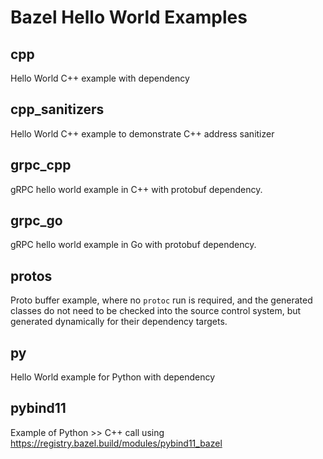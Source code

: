 # Bazel Hello World Examples

## cpp
Hello World C++ example with dependency

## cpp_sanitizers
Hello World C++ example to demonstrate C++ address sanitizer

## grpc_cpp
gRPC hello world example in C++ with protobuf dependency.

## grpc_go
gRPC hello world example in Go with protobuf dependency.

## protos
Proto buffer example, where no `protoc` run is required, and the generated classes do not need to be checked into the source control system, but generated dynamically for their dependency targets.

## py
Hello World example for Python with dependency

## pybind11
Example of Python >> C++ call using https://registry.bazel.build/modules/pybind11_bazel
